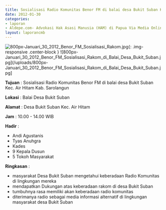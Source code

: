 ```yaml
---
title: Sosialisasi Radio Komunitas Benor FM di balai desa Bukit Suban Kec. Air Hitam Kab. Sarolangun
date: 2012-01-30
categories:
- laporan
- Aldepe.com- Advokasi Hak Asasi Manusia (HAM) di Papua Via Media Online, Mobile Phone dan Social Media 
layout: laporancmb
---
```


![800px-Januari_30_2012_Benor_FM_Sosialisasi_Rakom.jpg](/uploads/800px-Januari_30_2012_Benor_FM_Sosialisasi_Rakom.jpg){: .img-responsive .center-block }
![800px-Januari_30_2012_Benor_FM_Sosialisasi_Rakom_di_Balai_Desa_Bukit_Suban.jpg](/uploads/800px-Januari_30_2012_Benor_FM_Sosialisasi_Rakom_di_Balai_Desa_Bukit_Suban.jpg]

**Tujuan** : Sosialisasi Radio Komunitas Benor FM di balai desa Bukit Suban Kec. Air Hitam Kab. Sarolangun

**Lokasi** : Balai Desa Bukit Suban

**Alamat** : Desa Bukit Suban Kec. Air Hitam

**Jam** : 10.00 - 14.00 WIB

**Hadir** : 
* Andi Agustanis
* Tyas Anuhgra
* Kades
* 9 Kepala Dusun
* 5 Tokoh Masyarakat

**Ringkasan** : 
* masyarakat Desa Bukit Suban mengetahui keberadaan Radio Komunitas di lingkungan mereka
* mendapatkan Dukungan atas keberadaan rakom di desa Bukit Suban
* tumbuhnya rasa memiliki akan keberadaan radio komunitas
* diterimanya radio sebagai media informasi alternatif di lingkungan masyarakat desa Bukit Suban
